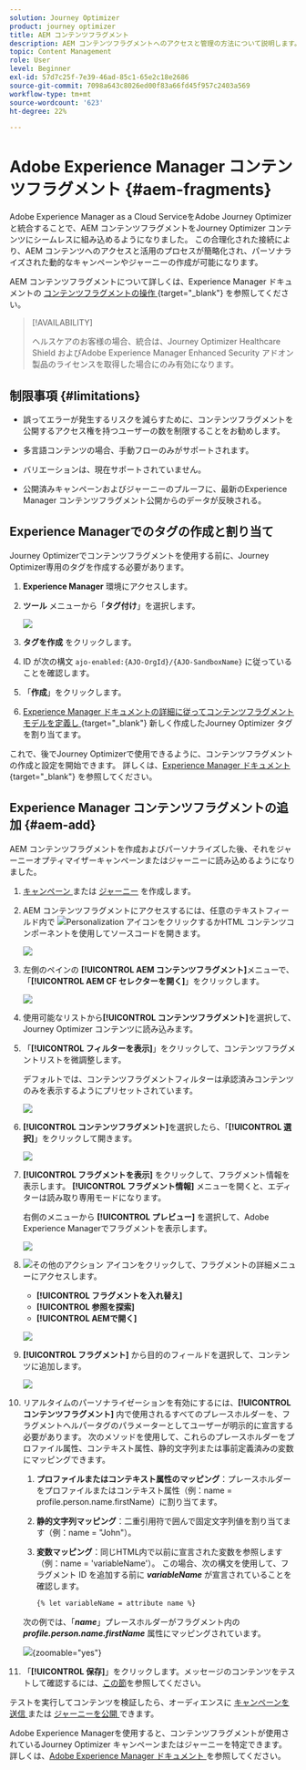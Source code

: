 ```yaml
---
solution: Journey Optimizer
product: journey optimizer
title: AEM コンテンツフラグメント
description: AEM コンテンツフラグメントへのアクセスと管理の方法について説明します。
topic: Content Management
role: User
level: Beginner
exl-id: 57d7c25f-7e39-46ad-85c1-65e2c18e2686
source-git-commit: 7098a643c8026ed00f83a66fd45f957c2403a569
workflow-type: tm+mt
source-wordcount: '623'
ht-degree: 22%

---
```


# Adobe Experience Manager コンテンツフラグメント {#aem-fragments}

Adobe Experience Manager as a Cloud ServiceをAdobe Journey Optimizerと統合することで、AEM コンテンツフラグメントをJourney Optimizer コンテンツにシームレスに組み込めるようになりました。 この合理化された接続により、AEM コンテンツへのアクセスと活用のプロセスが簡略化され、パーソナライズされた動的なキャンペーンやジャーニーの作成が可能になります。

AEM コンテンツフラグメントについて詳しくは、Experience Manager ドキュメントの [ コンテンツフラグメントの操作 ](https://experienceleague.adobe.com/ja/docs/experience-manager-cloud-service/content/sites/administering/content-fragments/content-fragments-with-journey-optimizer){target="_blank"} を参照してください。

>[!AVAILABILITY]
>
>ヘルスケアのお客様の場合、統合は、Journey Optimizer Healthcare Shield およびAdobe Experience Manager Enhanced Security アドオン製品のライセンスを取得した場合にのみ有効になります。

## 制限事項 {#limitations}

* 誤ってエラーが発生するリスクを減らすために、コンテンツフラグメントを公開するアクセス権を持つユーザーの数を制限することをお勧めします。

* 多言語コンテンツの場合、手動フローのみがサポートされます。

* バリエーションは、現在サポートされていません。

* 公開済みキャンペーンおよびジャーニーのプルーフに、最新のExperience Manager コンテンツフラグメント公開からのデータが反映される。

## Experience Managerでのタグの作成と割り当て

Journey Optimizerでコンテンツフラグメントを使用する前に、Journey Optimizer専用のタグを作成する必要があります。

1. **Experience Manager** 環境にアクセスします。

1. **ツール** メニューから「**タグ付け**」を選択します。

   ![](assets/do-not-localize/aem_tag_1.png)

1. **タグを作成** をクリックします。

1. ID が次の構文 `ajo-enabled:{AJO-OrgId}/{AJO-SandboxName}` に従っていることを確認します。

1. 「**作成**」をクリックします。

1. [Experience Manager ドキュメントの詳細に従ってコンテンツフラグメントモデルを定義し ](https://experienceleague.adobe.com/ja/docs/experience-manager-cloud-service/content/sites/administering/content-fragments/content-fragment-models){target="_blank"} 新しく作成したJourney Optimizer タグを割り当てます。

これで、後でJourney Optimizerで使用できるように、コンテンツフラグメントの作成と設定を開始できます。 詳しくは、[Experience Manager ドキュメント ](https://experienceleague.adobe.com/ja/docs/experience-manager-cloud-service/content/sites/administering/content-fragments/managing){target="_blank"} を参照してください。

## Experience Manager コンテンツフラグメントの追加 {#aem-add}

AEM コンテンツフラグメントを作成およびパーソナライズした後、それをジャーニーオプティマイザーキャンペーンまたはジャーニーに読み込めるようになりました。

1. [ キャンペーン ](../campaigns/create-campaign.md) または [ジャーニー](../building-journeys/journey-gs.md) を作成します。

1. AEM コンテンツフラグメントにアクセスするには、任意のテキストフィールド内で ![Personalization アイコンをクリックするか ](assets/do-not-localize/Smock_PersonalizationField_18_N.svg)HTML コンテンツコンポーネントを使用してソースコードを開きます。

   ![](assets/aem_campaign_2.png)

1. 左側のペインの **[!UICONTROL AEM コンテンツフラグメント]**&#x200B;メニューで、「**[!UICONTROL AEM CF セレクターを開く]**」をクリックします。

   ![](assets/aem_campaign_3.png)

1. 使用可能なリストから&#x200B;**[!UICONTROL コンテンツフラグメント]**&#x200B;を選択して、Journey Optimizer コンテンツに読み込みます。

1. 「**[!UICONTROL フィルターを表示]**」をクリックして、コンテンツフラグメントリストを微調整します。

   デフォルトでは、コンテンツフラグメントフィルターは承認済みコンテンツのみを表示するようにプリセットされています。

   ![](assets/aem_campaign_4.png)

1. **[!UICONTROL コンテンツフラグメント]**&#x200B;を選択したら、「**[!UICONTROL 選択]**」をクリックして開きます。

   ![](assets/aem_campaign_5.png)

1. **[!UICONTROL フラグメントを表示]** をクリックして、フラグメント情報を表示します。 **[!UICONTROL フラグメント情報]** メニューを開くと、エディターは読み取り専用モードになります。

   右側のメニューから **[!UICONTROL プレビュー]** を選択して、Adobe Experience Managerでフラグメントを表示します。

   ![](assets/aem_campaign_7.png)

1. ![ その他のアクション ](assets/do-not-localize/Smock_MoreSmallList_18_N.svg) アイコンをクリックして、フラグメントの詳細メニューにアクセスします。

   * **[!UICONTROL フラグメントを入れ替え]**
   * **[!UICONTROL 参照を探索]**
   * **[!UICONTROL AEMで開く]**

   ![](assets/aem_campaign_8.png)

1. **[!UICONTROL フラグメント]** から目的のフィールドを選択して、コンテンツに追加します。
   <!--
    Note that if you choose to copy the value, any future updates to the Content Fragment will not be reflected in your campaign or journey. However, using dynamic placeholders ensures real-time updates.-->

   ![](assets/aem_campaign_6.png)

1. リアルタイムのパーソナライゼーションを有効にするには、**[!UICONTROL コンテンツフラグメント]** 内で使用されるすべてのプレースホルダーを、フラグメントヘルパータグのパラメーターとしてユーザーが明示的に宣言する必要があります。 次のメソッドを使用して、これらのプレースホルダーをプロファイル属性、コンテキスト属性、静的文字列または事前定義済みの変数にマッピングできます。

   1. **プロファイルまたはコンテキスト属性のマッピング**：プレースホルダーをプロファイルまたはコンテキスト属性（例：name = profile.person.name.firstName）に割り当てます。

   1. **静的文字列マッピング**：二重引用符で囲んで固定文字列値を割り当てます（例：name = &quot;John&quot;）。

   1. **変数マッピング**：同じHTML内で以前に宣言された変数を参照します（例：name = &#39;variableName&#39;）。
この場合、次の構文を使用して、フラグメント ID を追加する前に **_variableName_** が宣言されていることを確認します。

      ```html
      {% let variableName = attribute name %} 
      ```

   次の例では、「**_name_**」プレースホルダーがフラグメント内の **_profile.person.name.firstName_** 属性にマッピングされています。

   ![](assets/aem_campaign_9.png){zoomable="yes"}


1. 「**[!UICONTROL 保存]**」をクリックします。メッセージのコンテンツをテストして確認するには、[この節](../content-management/preview.md)を参照してください。

テストを実行してコンテンツを検証したら、オーディエンスに [ キャンペーンを送信 ](../campaigns/review-activate-campaign.md) または [ ジャーニーを公開 ](../building-journeys/publishing-the-journey.md) できます。

Adobe Experience Managerを使用すると、コンテンツフラグメントが使用されているJourney Optimizer キャンペーンまたはジャーニーを特定できます。 詳しくは、[Adobe Experience Manager ドキュメント ](https://experienceleague.adobe.com/ja/docs/experience-manager-cloud-service/content/sites/administering/content-fragments/extension-content-fragment-ajo-external-references) を参照してください。
